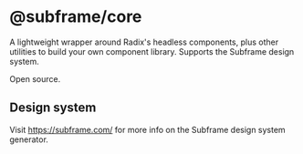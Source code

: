 # @subframe/core

A lightweight wrapper around Radix's headless components, plus other utilities to build your own component library. Supports the Subframe design system.

Open source.

## Design system

Visit https://subframe.com/ for more info on the Subframe design system generator.
